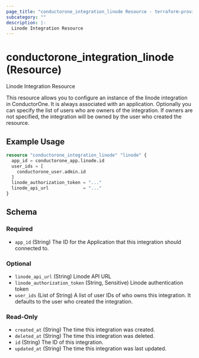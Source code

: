 ```yaml
---
page_title: "conductorone_integration_linode Resource - terraform-provider-conductorone"
subcategory: ""
description: |-
  Linode Integration Resource
---
```


# conductorone_integration_linode (Resource)

Linode Integration Resource

This resource allows you to configure an instance of the linode integration in ConductorOne.
It is always associated with an application. Optionally you can specify the list of users who are owners of the integration.
If owners are not specified, the integration will be owned by the user who created the resource.

## Example Usage

```terraform
resource "conductorone_integration_linode" "linode" {
  app_id = conductorone_app.linode.id
  user_ids = [
    conductorone_user.admin.id
  ]
  linode_authorization_token = "..."
  linode_api_url             = "..."
}
```

<!-- schema generated by tfplugindocs -->
## Schema

### Required

- `app_id` (String) The ID for the Application that this integration should connected to.

### Optional

- `linode_api_url` (String) Linode API URL
- `linode_authorization_token` (String, Sensitive) Linode authentication token
- `user_ids` (List of String) A list of user IDs of who owns this integration. It defaults to the user who created the integration.

### Read-Only

- `created_at` (String) The time this integration was created.
- `deleted_at` (String) The time this integration was deleted.
- `id` (String) The ID of this integration.
- `updated_at` (String) The time this integration was last updated.
